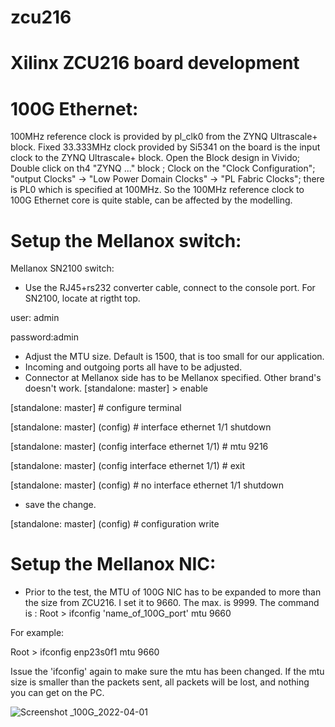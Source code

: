 # zcu216
# Xilinx ZCU216 board development
# 100G Ethernet:
  100MHz reference clock is provided by pl_clk0 from the ZYNQ Ultrascale+ block. Fixed 33.333MHz clock provided by Si5341 on the board is the input clock to the ZYNQ Ultrascale+ block. Open the Block design in Vivido; Double click on th4 "ZYNQ ..." block ; Clock on the "Clock Configuration"; "output Clocks" -> "Low Power Domain Clocks" -> "PL Fabric Clocks"; there is PL0 which is specified at 100MHz. So the 100MHz reference clock to 100G Ethernet core is quite stable, can be affected by the modelling.
# Setup the Mellanox switch:

Mellanox SN2100 switch: 
* Use the RJ45+rs232 converter cable, connect to the console port. For SN2100, locate at rigtht top.

user: admin

password:admin

* Adjust the MTU size. Default is 1500, that is too small for our application.
* Incoming and outgoing ports all have to be adjusted.
* Connector at Mellanox side has to be Mellanox specified. Other brand's doesn't work. 
[standalone: master] > enable

[standalone: master] # configure terminal

[standalone: master] (config) # interface ethernet 1/1 shutdown

[standalone: master] (config interface ethernet 1/1) # mtu 9216

[standalone: master] (config interface ethernet 1/1) # exit

[standalone: master] (config) # no interface ethernet 1/1 shutdown

* save the change.  

[standalone: master] (config) # configuration write 

# Setup the Mellanox NIC:
* Prior to the test, the MTU of 100G NIC has to be expanded to more than the size from ZCU216. I set it to 9660. The max. is 9999. The command is :
Root > ifconfig 'name_of_100G_port' mtu 9660

For example:

Root > ifconfig enp23s0f1 mtu 9660


Issue the 'ifconfig' again to make sure the mtu has been changed. If the mtu size is smaller than the packets sent, all packets will be lost, and nothing you can get on the PC.

![Screenshot _100G_2022-04-01](https://user-images.githubusercontent.com/1265867/161182153-183260b4-ffd6-4664-853a-4bf05c5d055d.png)
